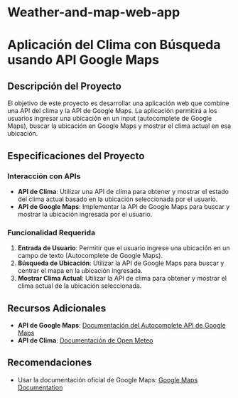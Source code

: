 # Weather-and-map-web-app

# Aplicación del Clima con Búsqueda usando API Google Maps

## Descripción del Proyecto
El objetivo de este proyecto es desarrollar una aplicación web que combine una API del clima y la API de Google Maps. La aplicación permitirá a los usuarios ingresar una ubicación en un input (autocomplete de Google Maps), buscar la ubicación en Google Maps y mostrar el clima actual en esa ubicación.

## Especificaciones del Proyecto

### Interacción con APIs
- **API de Clima**: Utilizar una API de clima para obtener y mostrar el estado del clima actual basado en la ubicación seleccionada por el usuario.
- **API de Google Maps**: Implementar la API de Google Maps para buscar y mostrar la ubicación ingresada por el usuario.

### Funcionalidad Requerida
1. **Entrada de Usuario**: Permitir que el usuario ingrese una ubicación en un campo de texto (Autocomplete de Google Maps).
2. **Búsqueda de Ubicación**: Utilizar la API de Google Maps para buscar y centrar el mapa en la ubicación ingresada.
3. **Mostrar Clima Actual**: Utilizar la API de clima para obtener y mostrar el clima actual de la ubicación seleccionada.

## Recursos Adicionales
- **API de Google Maps**: [Documentación del Autocomplete API de Google Maps](https://developers.google.com/maps/documentation/javascript/place-autocomplete)
- **API de Clima**: [Documentación de Open Meteo](https://open-meteo.com/en/docs)

## Recomendaciones
- Usar la documentación oficial de Google Maps: [Google Maps Documentation](https://developers.google.com/maps/documentation/javascript/examples/places-autocomplete#maps_places_autocomplete-javascript)
